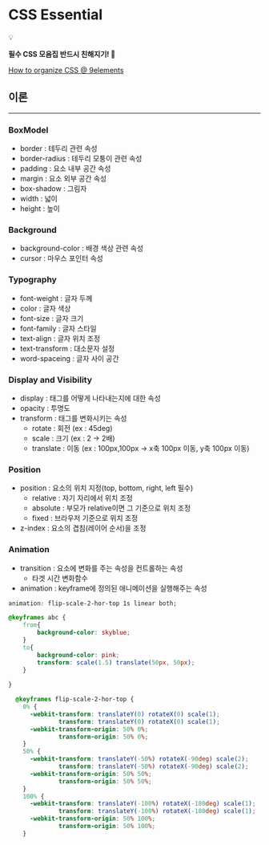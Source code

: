 # CSS Essential

<aside>
💡

**필수 CSS 모음집 반드시 친해지기! 💞**

</aside>

[How to organize CSS @ 9elements](https://9elements.com/css-rule-order/)

## 이론

---

### BoxModel

- border : 테두리 관련 속성
- border-radius : 테두리 모퉁이 관련 속성
- padding : 요소 내부 공간 속성
- margin : 요소 외부 공간 속성
- box-shadow : 그림자
- width : 넓이
- height : 높이

### Background

- background-color : 배경 색상 관련 속성
- cursor : 마우스 포인터 속성

### Typography

- font-weight : 글자 두께
- color : 글자 색상
- font-size : 글자 크기
- font-family : 글자 스타일
- text-align : 글자 위치 조정
- text-transform : 대소문자 설정
- word-spaceing : 글자 사이 공간

### Display and Visibility

- display : 태그를 어떻게 나타내는지에 대한 속성
- opacity : 투명도
- transform : 태그를 변화시키는 속성
    - rotate : 회전 (ex : 45deg)
    - scale : 크기 (ex : 2 → 2배)
    - translate : 이동 (ex : 100px,100px → x축 100px 이동, y축 100px 이동)

### Position

- position : 요소의 위치 지정(top, bottom, right, left 필수)
    - relative : 자기 자리에서 위치 조정
    - absolute : 부모가 relative이면 그 기준으로 위치 조정
    - fixed : 브라우저 기준으로 위치 조정
- z-index : 요소의 겹침(레이어 순서)을 조정

### Animation

- transition : 요소에 변화를 주는 속성을 컨트롤하는 속성
    - 타겟 시간 변화함수
- animation : keyframe에 정의된 애니메이션을 실행해주는 속성

```css
animation: flip-scale-2-hor-top 1s linear both;

@keyframes abc {
    from{
        background-color: skyblue;
    }
    to{
        background-color: pink;
        transform: scale(1.5) translate(50px, 50px);
    }
    
}

  @keyframes flip-scale-2-hor-top {
    0% {
      -webkit-transform: translateY(0) rotateX(0) scale(1);
              transform: translateY(0) rotateX(0) scale(1);
      -webkit-transform-origin: 50% 0%;
              transform-origin: 50% 0%;
    }
    50% {
      -webkit-transform: translateY(-50%) rotateX(-90deg) scale(2);
              transform: translateY(-50%) rotateX(-90deg) scale(2);
      -webkit-transform-origin: 50% 50%;
              transform-origin: 50% 50%;
    }
    100% {
      -webkit-transform: translateY(-100%) rotateX(-180deg) scale(1);
              transform: translateY(-100%) rotateX(-180deg) scale(1);
      -webkit-transform-origin: 50% 100%;
              transform-origin: 50% 100%;
    }
```